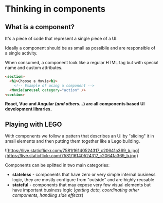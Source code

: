 # Thinking in components

## What is a component?
It's a piece of code that represent a single piece of a UI.

Ideally a component should be as small as possibile and are responsible of a single activity.

When consumed, a component look like a regular HTML tag but with special name and custom attributes.

```html
<section>
  <h1>Choose a Movie<h1>
    <!-- Example of using a component -->
  <MovieCarousel category="action" />
<section>
```

**React, Vue and Angular (*and others...*) are all components based UI development libraries.**

## Playing with LEGO
With components we follow a pattern that describes an UI by "slicing" it in small elements and then putting them together like a Lego building.

![https://live.staticflickr.com/7581/16140524317_c20641a369_b.jpg](https://live.staticflickr.com/7581/16140524317_c20641a369_b.jpg)

Components can be splitted in two main categories:

* **stateless** - components that have zero or very simple internal business logic, they are mostly configure from "outside" and are highly reusable
* **stateful** - components that may expose very few visual elements but have important business logic (*getting data, coordinating other components, handling side effects*)